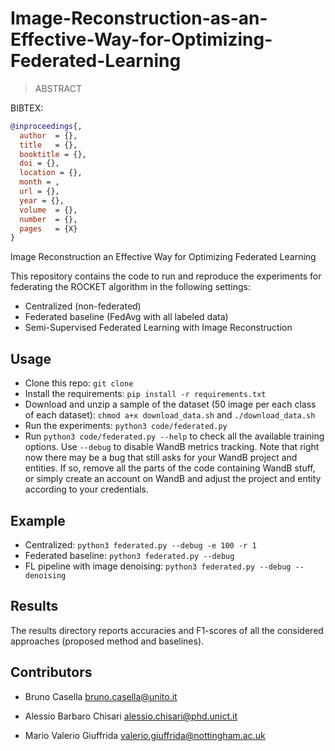 # Image-Reconstruction-as-an-Effective-Way-for-Optimizing-Federated-Learning

> ABSTRACT

BIBTEX:
```bibtex
@inproceedings{,
  author  = {},
  title   = {},
  booktitle = {},
  doi = {},
  location = {},
  month = ,
  url = {},
  year = {},
  volume  = {},
  number  = {},
  pages   = {X}
}
```

Image Reconstruction an Effective Way for Optimizing Federated Learning


This repository contains the code to run and reproduce the experiments for federating the ROCKET algorithm in the following settings:
- Centralized (non-federated)
- Federated baseline (FedAvg with all labeled data)
- Semi-Supervised Federated Learning with Image Reconstruction

## Usage
- Clone this repo: `git clone`
- Install the requirements: `pip install -r requirements.txt`
- Download and unzip a sample of the dataset (50 image per each class of each dataset): `chmod a+x download_data.sh` and `./download_data.sh`
- Run the experiments: `python3 code/federated.py`
- Run `python3 code/federated.py --help` to check all the available training options. Use `--debug` to disable WandB metrics tracking. Note that right now there may be a bug that still asks for your WandB project and entities. If so, remove all the parts of the code containing WandB stuff, or simply create an account on WandB and adjust the project and entity according to your credentials.

## Example
- Centralized: `python3 federated.py --debug -e 100 -r 1`
- Federated baseline: `python3 federated.py --debug`
- FL pipeline with image denoising: `python3 federated.py --debug --denoising`

## Results
The results directory reports accuracies and F1-scores of all the considered approaches (proposed method and baselines).

## Contributors
* Bruno Casella <bruno.casella@unito.it>

* Alessio Barbaro Chisari <alessio.chisari@phd.unict.it>

* Mario Valerio Giuffrida <valerio.giuffrida@nottingham.ac.uk>
